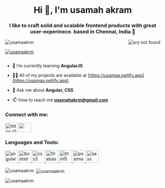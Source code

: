 <h1 align="center">Hi 👋, I'm usamah akram</h1>
<h3 align="center">I like to craft solid and scalable frontend products with great user-experinece. based in Chennai, India 📍</h3>
<img src="https://camo.githubusercontent.com/cae12fddd9d6982901d82580bdf321d81fb299141098ca1c2d4891870827bf17/68747470733a2f2f6d69726f2e6d656469756d2e636f6d2f6d61782f313336302f302a37513379765349765f7430696f4a2d5a2e676966" alt="sry not found" align="right" width: "400">
<p align="left"> <img src="https://komarev.com/ghpvc/?username=usamaakrm&label=Profile%20views&color=0e75b6&style=flat" alt="usamaakrm" /> </p>

<p align="left"> <a href="https://github.com/ryo-ma/github-profile-trophy"><img src="https://github-profile-trophy.vercel.app/?username=usamaakrm" alt="usamaakrm" /></a> </p>

<p align="left"> <a href="https://twitter.com/" target="blank"><img src="https://img.shields.io/twitter/follow/?logo=twitter&style=for-the-badge" alt="" /></a> </p>

- 🌱 I’m currently learning **AngularJS**

- 👨‍💻 All of my projects are available at [https://usamaa.netlify.app](https://usamaa.netlify.app)

- 💬 Ask me about **Angular, CSS**

- 📫 How to reach me **usamahakrm@gmail.com**

<h3 align="left">Connect with me:</h3>
<p align="left">
<a href="https://linkedin.com/in/https://linkedin.com/in/usamaakrm" target="blank"><img align="center" src="https://upload.wikimedia.org/wikipedia/commons/d/d5/LinkedIn_logo_In-Red.png" alt="https://linkedin.com/in/usamaakrm" height="30" width="40" /></a>
<a href="https://instagram.com/usama_akrm" target="blank"><img align="center" src="https://upload.wikimedia.org/wikipedia/commons/9/95/Instagram_logo_2022.svg" alt="" height="30" width="40" /></a>
</p>

<h3 align="left">Languages and Tools:</h3>
<p align="left"> <a href="https://angular.io" target="_blank" rel="noreferrer"> <img src="https://angular.io/assets/images/logos/angular/angular.svg" alt="angular" width="40" height="40"/> </a> <a href="https://getbootstrap.com" target="_blank" rel="noreferrer"> <img src="https://upload.wikimedia.org/wikipedia/commons/b/b2/Bootstrap_logo.svg" alt="bootstrap" width="40" height="40"/> </a> <a href="https://www.w3schools.com/css/" target="_blank" rel="noreferrer"> <img src="https://upload.wikimedia.org/wikipedia/commons/6/62/CSS3_logo.svg" alt="css3" width="40" height="40"/> </a> <a href="https://firebase.google.com/" target="_blank" rel="noreferrer"> <img src="https://www.vectorlogo.zone/logos/firebase/firebase-icon.svg" alt="firebase" width="40" height="40"/> </a> <a href="https://www.w3.org/html/" target="_blank" rel="noreferrer"> <img src="https://upload.wikimedia.org/wikipedia/commons/3/38/HTML5_Badge.svg" alt="html5" width="40" height="40"/> </a> <a href="https://postman.com" target="_blank" rel="noreferrer"> <img src="https://www.vectorlogo.zone/logos/getpostman/getpostman-icon.svg" alt="postman" width="40" height="40"/> </a> <a href="https://sass-lang.com" target="_blank" rel="noreferrer"> <img src="https://upload.wikimedia.org/wikipedia/commons/9/96/Sass_Logo_Color.svg" alt="sass" width="40" height="40"/> </a> </p>

<p><img align="left" src="https://upload.wikimedia.org/wikipedia/commons/9/91/Octicons-mark-github.svg" alt="usamaakrm" /></p>

<p>&nbsp;<img align="center" src="https://github-readme-stats.vercel.app/api?username=usamaakrm&show_icons=true&locale=en" alt="usamaakrm" /></p>

<p><img align="center" src="https://github-readme-streak-stats.herokuapp.com/?user=usamaakrm&" alt="usamaakrm" /></p>
